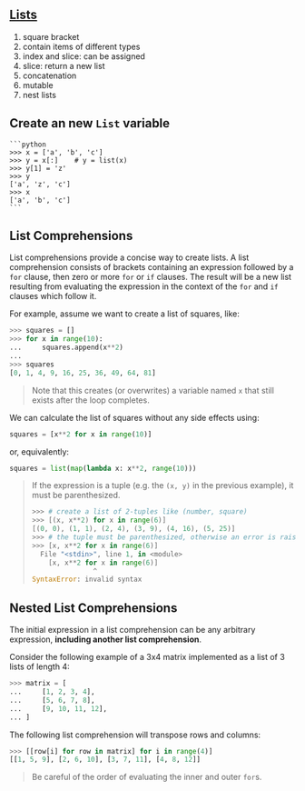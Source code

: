## [Lists](https://docs.python.org/3.7/tutorial/introduction.html#lists)

1. square bracket
2. contain items of different types
3. index and slice: can be assigned
4. slice: return a new list
5. concatenation
6. mutable
7. nest lists

## Create an new `List` variable

    ```python
    >>> x = ['a', 'b', 'c']
    >>> y = x[:]    # y = list(x)
    >>> y[1] = 'z'
    >>> y
    ['a', 'z', 'c']
    >>> x
    ['a', 'b', 'c']
    ```

## List Comprehensions

List comprehensions provide a concise way to create lists. A list comprehension consists of brackets containing an expression followed by a `for` clause, then zero or more `for` or `if` clauses. The result will be a new list resulting from evaluating the expression in the context of the `for` and `if` clauses which follow it.

For example, assume we want to create a list of squares, like:

```python
>>> squares = []
>>> for x in range(10):
...     squares.append(x**2)
...
>>> squares
[0, 1, 4, 9, 16, 25, 36, 49, 64, 81]
```

> Note that this creates (or overwrites) a variable named `x` that still exists after the loop completes. 

We can calculate the list of squares without any side effects using:

```python
squares = [x**2 for x in range(10)]
```

or, equivalently:

```python
squares = list(map(lambda x: x**2, range(10)))
```

> If the expression is a tuple (e.g. the `(x, y)` in the previous example), it must be parenthesized.
> 
> ```python
> >>> # create a list of 2-tuples like (number, square)
> >>> [(x, x**2) for x in range(6)]
> [(0, 0), (1, 1), (2, 4), (3, 9), (4, 16), (5, 25)]
> >>> # the tuple must be parenthesized, otherwise an error is raised
> >>> [x, x**2 for x in range(6)]
>   File "<stdin>", line 1, in <module>
>     [x, x**2 for x in range(6)]
>                ^
> SyntaxError: invalid syntax
> ```

## Nested List Comprehensions

The initial expression in a list comprehension can be any arbitrary expression, **including another list comprehension**.

Consider the following example of a 3x4 matrix implemented as a list of 3 lists of length 4:

```python
>>> matrix = [
...     [1, 2, 3, 4],
...     [5, 6, 7, 8],
...     [9, 10, 11, 12],
... ]
```

The following list comprehension will transpose rows and columns:

```python
>>> [[row[i] for row in matrix] for i in range(4)]
[[1, 5, 9], [2, 6, 10], [3, 7, 11], [4, 8, 12]]
```

> Be careful of the order of evaluating the inner and outer `for`s.
